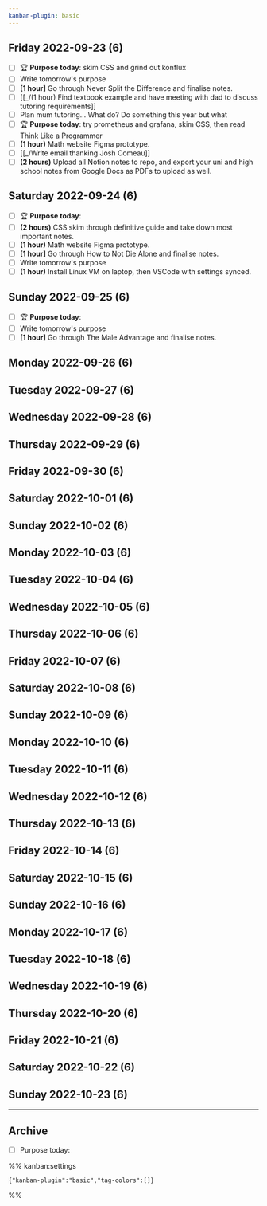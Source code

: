 ```yaml
---
kanban-plugin: basic
---
```


## Friday 2022-09-23 (6)

- [ ] 🏆 **Purpose today**: skim CSS and grind out konflux
- [ ] Write tomorrow's purpose
- [ ] **[1 hour]** Go through Never Split the Difference and finalise notes.
- [ ] [[_/(1 hour) Find textbook example and have meeting with dad to discuss tutoring requirements]]
- [ ] Plan mum tutoring... What do? Do something this year but what
- [ ] 🏆 **Purpose today**: try prometheus and grafana, skim CSS, then read Think Like a Programmer
- [ ] **(1 hour)** Math website Figma prototype.
- [ ] [[_/Write email thanking Josh Comeau]]
- [ ] **(2 hours)** Upload all Notion notes to repo, and export your uni and high school notes from Google Docs as PDFs to upload as well.

## Saturday 2022-09-24 (6)

- [ ] 🏆 **Purpose today**:
- [ ] **(2 hours)** CSS skim through definitive guide and take down most important notes.
- [ ] **(1 hour)** Math website Figma prototype.
- [ ] **[1 hour]** Go through How to Not Die Alone and finalise notes.
- [ ] Write tomorrow's purpose
- [ ] **(1 hour)** Install Linux VM on laptop, then VSCode with settings synced.

## Sunday 2022-09-25 (6)

- [ ] 🏆 **Purpose today**:
- [ ] Write tomorrow's purpose
- [ ] **[1 hour]** Go through The Male Advantage and finalise notes.

## Monday 2022-09-26 (6)



## Tuesday 2022-09-27 (6)



## Wednesday 2022-09-28 (6)



## Thursday 2022-09-29 (6)



## Friday 2022-09-30 (6)



## Saturday 2022-10-01 (6)



## Sunday 2022-10-02 (6)



## Monday 2022-10-03 (6)



## Tuesday 2022-10-04 (6)



## Wednesday 2022-10-05 (6)



## Thursday 2022-10-06 (6)



## Friday 2022-10-07 (6)



## Saturday 2022-10-08 (6)



## Sunday 2022-10-09 (6)



## Monday 2022-10-10 (6)



## Tuesday 2022-10-11 (6)



## Wednesday 2022-10-12 (6)



## Thursday 2022-10-13 (6)



## Friday 2022-10-14 (6)



## Saturday 2022-10-15 (6)



## Sunday 2022-10-16 (6)



## Monday 2022-10-17 (6)



## Tuesday 2022-10-18 (6)



## Wednesday 2022-10-19 (6)



## Thursday 2022-10-20 (6)



## Friday 2022-10-21 (6)



## Saturday 2022-10-22 (6)



## Sunday 2022-10-23 (6)



***

## Archive

- [ ] Purpose today:

%% kanban:settings
```
{"kanban-plugin":"basic","tag-colors":[]}
```
%%
